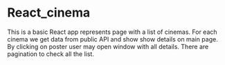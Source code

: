 # React_cinema

This is a basic React app represents page with a list of cinemas.
For each cinema we get data from public API and show show details on main page.
By clicking on poster user may open window with all details. There are pagination to check all the list.
